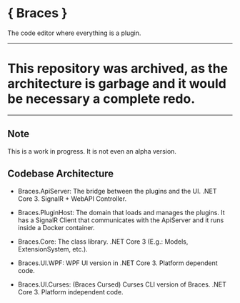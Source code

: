 # \{ Braces \}

The code editor where everything is a plugin.

---

# This repository was archived, as the architecture is garbage and it would be necessary a complete redo.

---

## Note

This is a work in progress. It is not even an alpha version.


## Codebase Architecture

- Braces.ApiServer: The bridge between the plugins and the UI. .NET Core 3. SignalR + WebAPI Controller.

- Braces.PluginHost: The domain that loads and manages the plugins. It has a SignalR Client that communicates with the ApiServer and it runs inside a Docker container.

- Braces.Core: The class library. .NET Core 3 (E.g.: Models, ExtensionSystem, etc.).

- Braces.UI.WPF: WPF UI version in .NET Core 3. Platform dependent code.

- Braces.UI.Curses: (Braces Cursed) Curses CLI version of Braces. .NET Core 3. Platform independent code.
